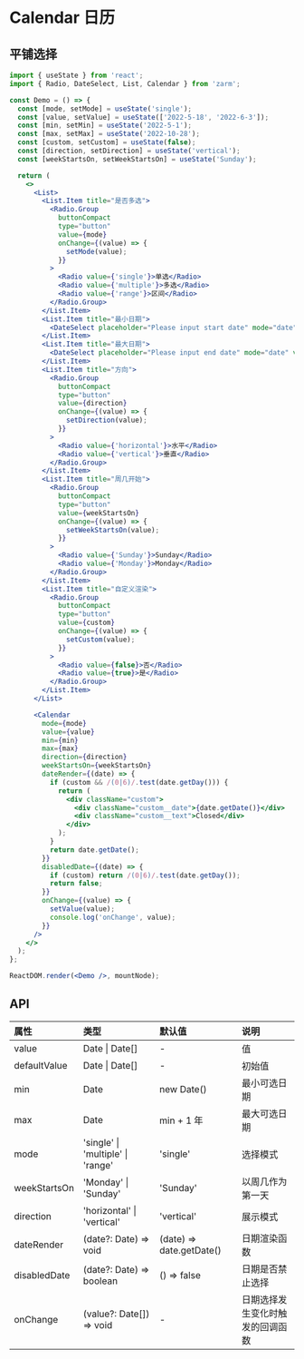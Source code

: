 # Calendar 日历

## 平铺选择

```jsx
import { useState } from 'react';
import { Radio, DateSelect, List, Calendar } from 'zarm';

const Demo = () => {
  const [mode, setMode] = useState('single');
  const [value, setValue] = useState(['2022-5-18', '2022-6-3']);
  const [min, setMin] = useState('2022-5-1');
  const [max, setMax] = useState('2022-10-28');
  const [custom, setCustom] = useState(false);
  const [direction, setDirection] = useState('vertical');
  const [weekStartsOn, setWeekStartsOn] = useState('Sunday');

  return (
    <>
      <List>
        <List.Item title="是否多选">
          <Radio.Group
            buttonCompact
            type="button"
            value={mode}
            onChange={(value) => {
              setMode(value);
            }}
          >
            <Radio value={'single'}>单选</Radio>
            <Radio value={'multiple'}>多选</Radio>
            <Radio value={'range'}>区间</Radio>
          </Radio.Group>
        </List.Item>
        <List.Item title="最小日期">
          <DateSelect placeholder="Please input start date" mode="date" value={min} onOk={setMin} />
        </List.Item>
        <List.Item title="最大日期">
          <DateSelect placeholder="Please input end date" mode="date" value={max} onOk={setMax} />
        </List.Item>
        <List.Item title="方向">
          <Radio.Group
            buttonCompact
            type="button"
            value={direction}
            onChange={(value) => {
              setDirection(value);
            }}
          >
            <Radio value={'horizontal'}>水平</Radio>
            <Radio value={'vertical'}>垂直</Radio>
          </Radio.Group>
        </List.Item>
        <List.Item title="周几开始">
          <Radio.Group
            buttonCompact
            type="button"
            value={weekStartsOn}
            onChange={(value) => {
              setWeekStartsOn(value);
            }}
          >
            <Radio value={'Sunday'}>Sunday</Radio>
            <Radio value={'Monday'}>Monday</Radio>
          </Radio.Group>
        </List.Item>
        <List.Item title="自定义渲染">
          <Radio.Group
            buttonCompact
            type="button"
            value={custom}
            onChange={(value) => {
              setCustom(value);
            }}
          >
            <Radio value={false}>否</Radio>
            <Radio value={true}>是</Radio>
          </Radio.Group>
        </List.Item>
      </List>

      <Calendar
        mode={mode}
        value={value}
        min={min}
        max={max}
        direction={direction}
        weekStartsOn={weekStartsOn}
        dateRender={(date) => {
          if (custom && /(0|6)/.test(date.getDay())) {
            return (
              <div className="custom">
                <div className="custom__date">{date.getDate()}</div>
                <div className="custom__text">Closed</div>
              </div>
            );
          }
          return date.getDate();
        }}
        disabledDate={(date) => {
          if (custom) return /(0|6)/.test(date.getDay());
          return false;
        }}
        onChange={(value) => {
          setValue(value);
          console.log('onChange', value);
        }}
      />
    </>
  );
};

ReactDOM.render(<Demo />, mountNode);
```

## API

| 属性         | 类型                              | 默认值                   | 说明                             |
| :----------- | :-------------------------------- | :----------------------- | :------------------------------- |
| value        | Date \| Date[]                    | -                        | 值                               |
| defaultValue | Date \| Date[]                    | -                        | 初始值                           |
| min          | Date                              | new Date()               | 最小可选日期                     |
| max          | Date                              | min + 1 年               | 最大可选日期                     |
| mode         | 'single' \| 'multiple' \| 'range' | 'single'                 | 选择模式                         |
| weekStartsOn | 'Monday' \| 'Sunday'              | 'Sunday'                 | 以周几作为第一天                 |
| direction    | 'horizontal' \| 'vertical'        | 'vertical'               | 展示模式                         |
| dateRender   | (date?: Date) => void             | (date) => date.getDate() | 日期渲染函数                     |
| disabledDate | (date?: Date) => boolean          | () => false              | 日期是否禁止选择                 |
| onChange     | (value?: Date[]) => void          | -                        | 日期选择发生变化时触发的回调函数 |
